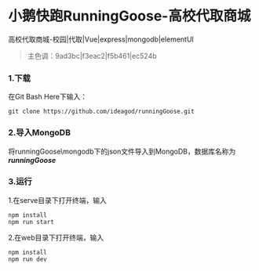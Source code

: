 # 小鹅快跑RunningGoose-高校代取商城

高校代取商城-校园|代取|Vue|express|mongodb|elementUI 

>主色调：9ad3bc|f3eac2|f5b461|ec524b

### 1.下载

在Git Bash Here下输入：

```
git clone https://github.com/ideagod/runningGoose.git
```

### 2.导入MongoDB

将runningGoose\mongodb下的json文件导入到MongoDB，数据库名称为***runningGoose***

### 3.运行

1.在serve目录下打开终端，输入

```
npm install
npm run start
```

2.在web目录下打开终端，输入

```
npm install
npm run dev
```

